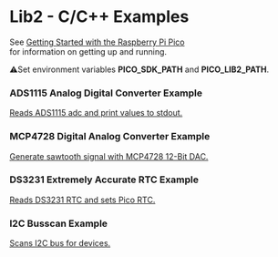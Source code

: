 # Lib2 - C/C++ Examples

See [Getting Started with the Raspberry Pi Pico](https://rptl.io/pico-get-started)<br>
for information on getting up and running.

⚠️Set environment variables **PICO_SDK_PATH** and **PICO_LIB2_PATH**.

### ADS1115 Analog Digital Converter Example
[Reads ADS1115 adc and print values to stdout.](ads1115/README.md)

### MCP4728 Digital Analog Converter Example
[Generate sawtooth signal with MCP4728 12-Bit DAC.](mcp4728/README.md)

### DS3231 Extremely Accurate RTC Example
[Reads DS3231 RTC and sets Pico RTC.](ds3231/README.md)

### I2C Busscan Example
[Scans I2C bus for devices.](i2cdetect/README.md)
